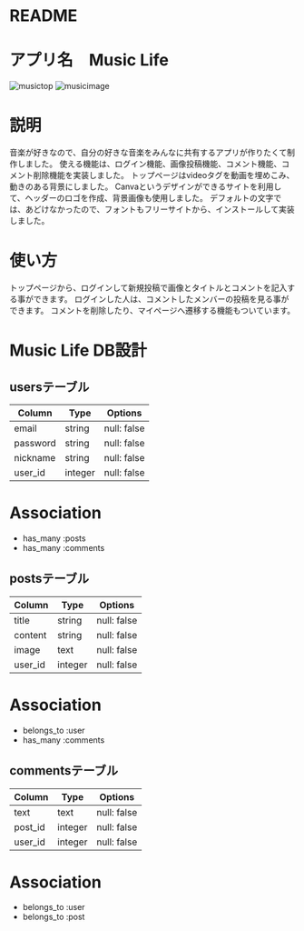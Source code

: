 # README

# アプリ名　Music Life
![musictop](https://user-images.githubusercontent.com/63178332/84161898-bb320080-aaaa-11ea-8369-1c429e0f5036.jpg)
![musicimage](https://user-images.githubusercontent.com/63178332/84154764-7904c100-aaa2-11ea-988a-97420fa7f823.jpg)

# 説明

音楽が好きなので、自分の好きな音楽をみんなに共有するアプリが作りたくて制作しました。
使える機能は、ログイン機能、画像投稿機能、コメント機能、コメント削除機能を実装しました。
トップページはvideoタグを動画を埋めこみ、動きのある背景にしました。
Canvaというデザインができるサイトを利用して、ヘッダーのロゴを作成、背景画像も使用しました。
デフォルトの文字では、あどけなかったので、フォントもフリーサイトから、インストールして実装しました。

# 使い方
トップページから、ログインして新規投稿で画像とタイトルとコメントを記入する事ができます。
ログインした人は、コメントしたメンバーの投稿を見る事ができます。
コメントを削除したり、マイページへ遷移する機能もついています。

# Music Life DB設計

## usersテーブル

|Column|Type|Options|
|------|----|-------|
|email|string|null: false|
|password|string|null: false|
|nickname|string|null: false|
|user_id|integer|null: false|

# Association
- has_many :posts
- has_many :comments

## postsテーブル

|Column|Type|Options|
|------|----|-------|
|title|string|null: false|
|content|string|null: false|
|image|text|null: false|
|user_id|integer|null: false|

# Association
- belongs_to :user
- has_many :comments

## commentsテーブル

|Column|Type|Options|
|------|----|-------|
|text|text|null: false|
|post_id|integer|null: false|
|user_id|integer|null: false|

# Association
- belongs_to :user
- belongs_to :post
